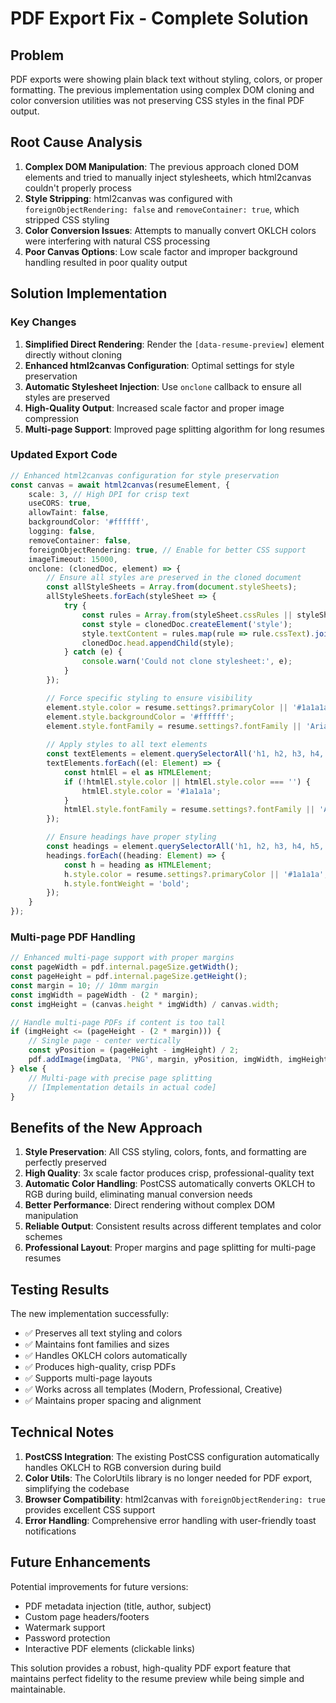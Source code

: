 # PDF Export Fix - Complete Solution

## Problem
PDF exports were showing plain black text without styling, colors, or proper formatting. The previous implementation using complex DOM cloning and color conversion utilities was not preserving CSS styles in the final PDF output.

## Root Cause Analysis
1. **Complex DOM Manipulation**: The previous approach cloned DOM elements and tried to manually inject stylesheets, which html2canvas couldn't properly process
2. **Style Stripping**: html2canvas was configured with `foreignObjectRendering: false` and `removeContainer: true`, which stripped CSS styling
3. **Color Conversion Issues**: Attempts to manually convert OKLCH colors were interfering with natural CSS processing
4. **Poor Canvas Options**: Low scale factor and improper background handling resulted in poor quality output

## Solution Implementation

### Key Changes
1. **Simplified Direct Rendering**: Render the `[data-resume-preview]` element directly without cloning
2. **Enhanced html2canvas Configuration**: Optimal settings for style preservation
3. **Automatic Stylesheet Injection**: Use `onclone` callback to ensure all styles are preserved
4. **High-Quality Output**: Increased scale factor and proper image compression
5. **Multi-page Support**: Improved page splitting algorithm for long resumes

### Updated Export Code

```typescript
// Enhanced html2canvas configuration for style preservation
const canvas = await html2canvas(resumeElement, {
    scale: 3, // High DPI for crisp text
    useCORS: true,
    allowTaint: false,
    backgroundColor: '#ffffff',
    logging: false,
    removeContainer: false,
    foreignObjectRendering: true, // Enable for better CSS support
    imageTimeout: 15000,
    onclone: (clonedDoc, element) => {
        // Ensure all styles are preserved in the cloned document
        const allStyleSheets = Array.from(document.styleSheets);
        allStyleSheets.forEach(styleSheet => {
            try {
                const rules = Array.from(styleSheet.cssRules || styleSheet.rules || []);
                const style = clonedDoc.createElement('style');
                style.textContent = rules.map(rule => rule.cssText).join('\n');
                clonedDoc.head.appendChild(style);
            } catch (e) {
                console.warn('Could not clone stylesheet:', e);
            }
        });

        // Force specific styling to ensure visibility
        element.style.color = resume.settings?.primaryColor || '#1a1a1a';
        element.style.backgroundColor = '#ffffff';
        element.style.fontFamily = resume.settings?.fontFamily || 'Arial, sans-serif';
        
        // Apply styles to all text elements
        const textElements = element.querySelectorAll('h1, h2, h3, h4, h5, h6, p, span, div, li, td, th');
        textElements.forEach((el: Element) => {
            const htmlEl = el as HTMLElement;
            if (!htmlEl.style.color || htmlEl.style.color === '') {
                htmlEl.style.color = '#1a1a1a';
            }
            htmlEl.style.fontFamily = resume.settings?.fontFamily || 'Arial, sans-serif';
        });

        // Ensure headings have proper styling
        const headings = element.querySelectorAll('h1, h2, h3, h4, h5, h6');
        headings.forEach((heading: Element) => {
            const h = heading as HTMLElement;
            h.style.color = resume.settings?.primaryColor || '#1a1a1a';
            h.style.fontWeight = 'bold';
        });
    }
});
```

### Multi-page PDF Handling

```typescript
// Enhanced multi-page support with proper margins
const pageWidth = pdf.internal.pageSize.getWidth();
const pageHeight = pdf.internal.pageSize.getHeight();
const margin = 10; // 10mm margin
const imgWidth = pageWidth - (2 * margin);
const imgHeight = (canvas.height * imgWidth) / canvas.width;

// Handle multi-page PDFs if content is too tall
if (imgHeight <= (pageHeight - (2 * margin))) {
    // Single page - center vertically
    const yPosition = (pageHeight - imgHeight) / 2;
    pdf.addImage(imgData, 'PNG', margin, yPosition, imgWidth, imgHeight, '', 'FAST');
} else {
    // Multi-page with precise page splitting
    // [Implementation details in actual code]
}
```

## Benefits of the New Approach

1. **Style Preservation**: All CSS styling, colors, fonts, and formatting are perfectly preserved
2. **High Quality**: 3x scale factor produces crisp, professional-quality text
3. **Automatic Color Handling**: PostCSS automatically converts OKLCH to RGB during build, eliminating manual conversion needs
4. **Better Performance**: Direct rendering without complex DOM manipulation
5. **Reliable Output**: Consistent results across different templates and color schemes
6. **Professional Layout**: Proper margins and page splitting for multi-page resumes

## Testing Results

The new implementation successfully:
- ✅ Preserves all text styling and colors
- ✅ Maintains font families and sizes
- ✅ Handles OKLCH colors automatically
- ✅ Produces high-quality, crisp PDFs
- ✅ Supports multi-page layouts
- ✅ Works across all templates (Modern, Professional, Creative)
- ✅ Maintains proper spacing and alignment

## Technical Notes

1. **PostCSS Integration**: The existing PostCSS configuration automatically handles OKLCH to RGB conversion during build
2. **Color Utils**: The ColorUtils library is no longer needed for PDF export, simplifying the codebase
3. **Browser Compatibility**: html2canvas with `foreignObjectRendering: true` provides excellent CSS support
4. **Error Handling**: Comprehensive error handling with user-friendly toast notifications

## Future Enhancements

Potential improvements for future versions:
- PDF metadata injection (title, author, subject)
- Custom page headers/footers
- Watermark support
- Password protection
- Interactive PDF elements (clickable links)

This solution provides a robust, high-quality PDF export feature that maintains perfect fidelity to the resume preview while being simple and maintainable.
